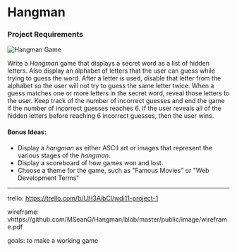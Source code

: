 # Hangman
### Project Requirements

![Hangman Game](https://github.com/ATL-WDI-Curriculum/atl-wdi/blob/master/projects/unit_01/images/hangman-game.gif)

Write a _Hangman_ game that displays a secret word as a list of hidden letters. Also display an alphabet of letters that the user can guess while trying to guess the word. After a letter is used, disable that letter from the alphabet so the user will not try to guess the same letter twice. When a guess matches one or more letters in the secret word, reveal those letters to the user. Keep track of the number of incorrect guesses and end the game if the number of incorrect guesses reaches 6. If the user reveals all of the hidden letters before reaching 6 incorrect guesses, then the user wins.

#### Bonus Ideas:

* Display a _hangman_ as either ASCII art or images that represent the various stages of the _hangman_.
* Display a scoreboard of how games won and lost.
* Choose a theme for the game, such as "Famous Movies" or "Web Development Terms"

---

trello:
https://trello.com/b/UH3AibCl/wdi11-project-1

wireframe:
vhttps://github.com/MSeanG/Hangman/blob/master/public/image/wireframe.pdf

goals:
to make a working game
